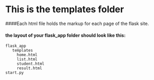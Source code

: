 # This is the templates folder

####Each html file holds the markup for each page of the flask site.

#### the layout of your flask_app folder should look like this:

```
flask_app
   templates
     home.html
     list.html
     student.html
     result.html
start.py
```
